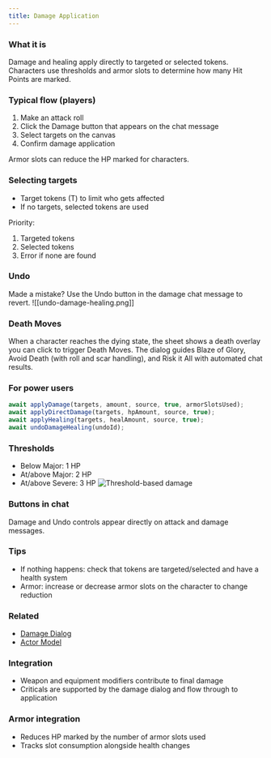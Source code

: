 ```yaml
---
title: Damage Application
---
```


### What it is

Damage and healing apply directly to targeted or selected tokens. Characters use thresholds and armor slots to determine how many Hit Points are marked.

### Typical flow (players)

1. Make an attack roll
2. Click the Damage button that appears on the chat message
3. Select targets on the canvas
4. Confirm damage application

Armor slots can reduce the HP marked for characters.

### Selecting targets

- Target tokens (T) to limit who gets affected
- If no targets, selected tokens are used

Priority:

1. Targeted tokens
2. Selected tokens
3. Error if none are found

### Undo

Made a mistake? Use the Undo button in the damage chat message to revert.
![[undo-damage-healing.png]]

### Death Moves

When a character reaches the dying state, the sheet shows a death overlay you can click to trigger Death Moves. The dialog guides Blaze of Glory, Avoid Death (with roll and scar handling), and Risk it All with automated chat results.

### For power users

```javascript
await applyDamage(targets, amount, source, true, armorSlotsUsed);
await applyDirectDamage(targets, hpAmount, source, true);
await applyHealing(targets, healAmount, source, true);
await undoDamageHealing(undoId);
```

### Thresholds

- Below Major: 1 HP
- At/above Major: 2 HP
- At/above Severe: 3 HP
  ![Threshold-based damage](https://github.com/user-attachments/assets/deb85abe-6614-4a47-a403-42846db1d06e)

### Buttons in chat

Damage and Undo controls appear directly on attack and damage messages.

### Tips

- If nothing happens: check that tokens are targeted/selected and have a health system
- Armor: increase or decrease armor slots on the character to change reduction

### Related

- [Damage Dialog](./damage-dialog.md)
- [Actor Model](../../data-models/actor-model.md)

### Integration

- Weapon and equipment modifiers contribute to final damage
- Criticals are supported by the damage dialog and flow through to application

### Armor integration

- Reduces HP marked by the number of armor slots used
- Tracks slot consumption alongside health changes
